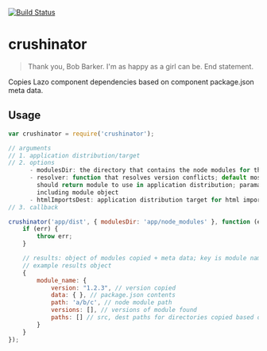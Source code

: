 [![Build Status](https://travis-ci.org/lazojs/crushinator.svg?branch=master)](https://travis-ci.org/lazojs/crushinator)

# crushinator

> Thank you, Bob Barker. I'm as happy as a girl can be. End statement.

Copies Lazo component dependencies based on component package.json meta data.

## Usage

```javascript
var crushinator = require('crushinator');

// arguments
// 1. application distribution/target
// 2. options
      - modulesDir: the directory that contains the node modules for the application; default 'node_modules'
      - resolver: function that resolves version conflicts; default most recent version (semver);
        should return module to use in application distribution; paramaters are module object and array of conflicts
        including module object
      - htmlImportsDest: application distribution target for html imports; default is application_dist/app/imports
// 3. callback

crushinator('app/dist', { modulesDir: 'app/node_modules' }, function (err, results) {
    if (err) {
        throw err;
    }

    // results: object of modules copied + meta data; key is module name
    // example results object
    {
        module_name: {
            version: "1.2.3", // version copied
            data: { }, // package.json contents
            path: 'a/b/c', // node module path
            versions: [], // versions of module found
            paths: [] // src, dest paths for directories copied based on lazo meta data in module package.json
        }
    }
});
```